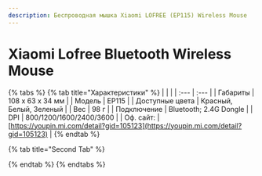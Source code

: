 ```yaml
---
description: Беспроводная мышка Xiaomi LOFREE (EP115) Wireless Mouse
---
```


# Xiaomi Lofree Bluetooth Wireless Mouse

{% tabs %}
{% tab title="Характеристики" %}
|  |  |
| :--- | :--- |
| Габариты | 108 х 63 х 34 мм |
| Модель | EP115 |
| Доступные цвета | Красный, Белый, Зеленый |
| Вес | 98 г |
| Подключение | Bluetooth; 2.4G Dongle |
| DPI | 800/1200/1600/2400/3600 |
| Оф. сайт: | [https://youpin.mi.com/detail?gid=105123](https://youpin.mi.com/detail?gid=105123) |
{% endtab %}

{% tab title="Second Tab" %}

{% endtab %}
{% endtabs %}

